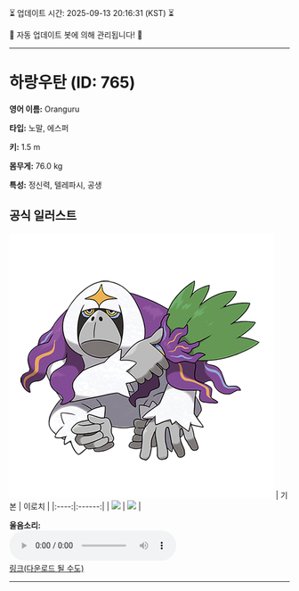 
⏳ 업데이트 시간: 2025-09-13 20:16:31 (KST) ⏳

🤖 자동 업데이트 봇에 의해 관리됩니다! 🤖

---

# 하랑우탄 (ID: 765)
**영어 이름:** Oranguru

**타입:** 노말, 에스퍼

**키:** 1.5 m

**몸무게:** 76.0 kg

**특성:** 정신력, 텔레파시, 공생

## 공식 일러스트
![](https://raw.githubusercontent.com/PokeAPI/sprites/master/sprites/pokemon/other/official-artwork/765.png)
| 기본 | 이로치 |
|:----:|:------:|
| <img src="http://play.pokemonshowdown.com/sprites/ani/oranguru.gif" width="200"> | <img src="http://play.pokemonshowdown.com/sprites/ani-shiny/oranguru.gif" width="200"> |

**울음소리:**<br><audio controls src="https://raw.githubusercontent.com/PokeAPI/cries/main/cries/pokemon/latest/765.ogg"></audio><br> [링크(다운로드 될 수도)](https://raw.githubusercontent.com/PokeAPI/cries/main/cries/pokemon/latest/765.ogg)


---
